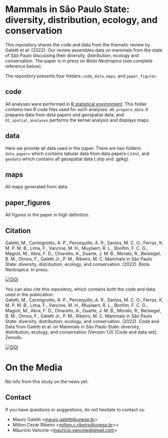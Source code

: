 # Mammals in São Paulo State: diversity, distribution, ecology, and conservation

This repository shares the code and data from the thematic review by Galetti et al. (2022). Our review assembles data on mammals from the state of São Paulo discussing their diversity, distribution, ecology and conservation. The paper is in press on *Biota Neotropica* (see complete reference below).

The repository presents four folders: `code`, `data`, `maps`, and `paper_figures`.

## code

All analyses were performed in [R statistical environment](https://www.r-project.org/). This folder contains two R code files used for such analyses: `00_prepara_data.R` prepares data from data papers and geospatial data, and `01_spatial_analyses` performs the kernel analysis and displays maps.

## data

Here we provide all data used in the paper. There are two folders: `data_papers` which contains tabular data from data papers (.csv), and `geodata` which contains all geospatial data (.shp and .gpkg).

## maps

All maps generated from data.

## paper_figures

All figures in the paper in high definition.

## Citation

Galetti, M., Carmignotto, A. P., Percequillo, A. R., Santos, M. C. O., Ferraz, K. M. P. M. B., Lima, F., Vancine, M. H., Muylaert, R. L., Bonfim, F. C. G., Magioli, M., Abra, F. D., Chiarello, A., Duarte, J. M. B., Morato, R., Beisiegel, B. M., Olmos, F., Galetti Jr., P. M., Ribeiro, M. C. Mammals in São Paulo State: diversity, distribution, ecology, and conservation. (2022). Biota Neotropica. In press.

[![DOI](https://doi.org/10.1590/1676-0611-BN-2022-1363)]()

You can also cite this repository, which contains both the code and data used in the publication:  
Galetti, M., Carmignotto, A. P., Percequillo, A. R., Santos, M. C. O., Ferraz, K. M. P. M. B., Lima, F., Vancine, M. H., Muylaert, R. L., Bonfim, F. C. G., Magioli, M., Abra, F. D., Chiarello, A., Duarte, J. M. B., Morato, R., Beisiegel, B. M., Olmos, F., Galetti Jr., P. M., Ribeiro, M. C. Mammals in São Paulo State: diversity, distribution, ecology, and conservation. (2022). Code and Data from Galetti et al. on Mammals in São Paulo State: diversity, distribution, ecology, and conservation (Version 1.0) [Code and data set]. Zenodo.   

[![DOI](https://zenodo.org/badge/225414362.svg)]()

# On the Media

No info from this study on the news yet.

## Contact

If you have questions or suggestions, do not hesitate to contact us:

+ Mauro Galetti <<mauro.galetti@unesp.br>> 
+ Milton Cezar Ribeiro <<milton.c.ribeiro@unesp.br>>>
+ Maurício Vancine <<mauricio.vancine@gmail.com>>

